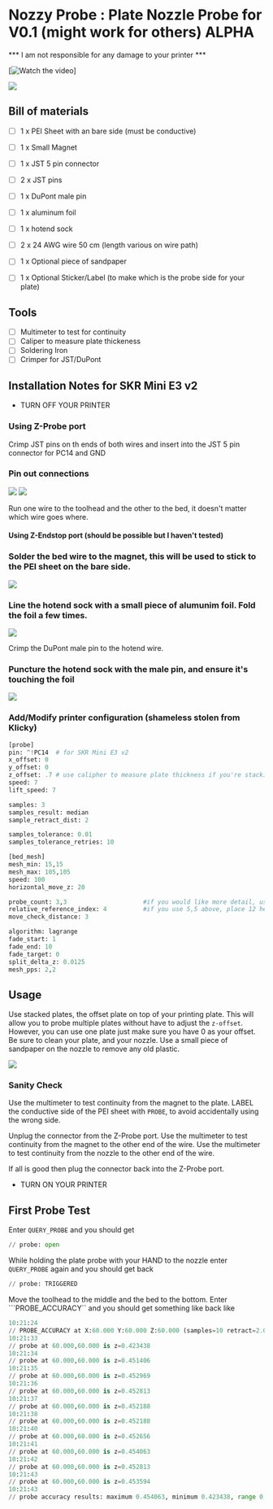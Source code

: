 # Nozzy Probe : Plate Nozzle Probe for V0.1 (might work for others) ALPHA

*** I am not responsible for any damage to your printer ***

[![Watch the video](./images/video.gif)]

![](./images/plate.png)

## Bill of materials
- [ ] 1 x PEI Sheet with an bare side (must be conductive)
- [ ] 1 x Small Magnet
- [ ] 1 x JST 5 pin connector
- [ ] 2 x JST pins
- [ ] 1 x DuPont male pin
- [ ] 1 x aluminum foil
- [ ] 1 x hotend sock
- [ ] 2 x 24 AWG wire 50 cm (length various on wire path)
- [ ] 1 x Optional piece of sandpaper
- [ ] 1 x Optional Sticker/Label (to make which is the probe side for your plate)


## Tools
- [ ] Multimeter to test for continuity
- [ ] Caliper to measure plate thickeness
- [ ] Soldering Iron
- [ ] Crimper for JST/DuPont

## Installation Notes for SKR Mini E3 v2

- TURN OFF YOUR PRINTER

### Using Z-Probe port 
Crimp JST pins on th ends of both wires and insert into the JST 5 pin connector for PC14 and GND
### Pin out connections
![](./images/pinout.png)
![](./images/pinoutphoto.png)

Run one wire to the toolhead and the other to the bed, it doesn't matter which wire goes where.

#### Using Z-Endstop port (should be possible but I haven't tested)

### Solder the bed wire to the magnet, this will be used to stick to the PEI sheet on the bare side.
![](./images/magnet.png) 

### Line the hotend sock with a small piece of alumunim foil. Fold the foil a few times.
![](./images/hotendsock.png)   

Crimp the DuPont male pin to the hotend wire.
### Puncture the hotend sock with the male pin, and ensure it's touching the foil
![](./images/dupontpin.png)   

### Add/Modify printer configuration (shameless stolen from Klicky)
```python
[probe]
pin: ^!PC14  # for SKR Mini E3 v2
x_offset: 0
y_offset: 0
z_offset: .7 # use calipher to measure plate thickness if you're stacking otherwise use 0 for single plate
speed: 7
lift_speed: 7

samples: 3
samples_result: median
sample_retract_dist: 2

samples_tolerance: 0.01
samples_tolerance_retries: 10
```



```python
[bed_mesh]
mesh_min: 15,15
mesh_max: 105,105
speed: 100
horizontal_move_z: 20 

probe_count: 3,3					 #if you would like more detail, use 5,5 here
relative_reference_index: 4			 #if you use 5,5 above, place 12 here
move_check_distance: 3

algorithm: lagrange
fade_start: 1
fade_end: 10
fade_target: 0
split_delta_z: 0.0125
mesh_pps: 2,2
```

## Usage
Use stacked plates, the offset plate on top of your printing plate.  This will allow you to probe multiple plates without have to adjust the ```z-offset```.  However, you can use one plate just make sure you have 0 as your offset.  Be sure to clean your plate, and your nozzle.  Use a small piece of sandpaper on the nozzle to remove any old plastic.

![](./images/plates.png)   

### Sanity Check
Use the multimeter to test continuity from the magnet to the plate.
LABEL the conductive side of the PEI sheet with ```PROBE```, to avoid accidentally using the wrong side.

Unplug the connector from the Z-Probe port.
Use the multimeter to test continuity from the magnet to the other end of the wire.
Use the multimeter to test continuity from the nozzle to the other end of the wire.

If all is good then plug the connector back into the Z-Probe port.

- TURN ON YOUR PRINTER

## First Probe Test 
Enter ```QUERY_PROBE``` and you should get 

```python
// probe: open
```
While holding the plate probe with your HAND to the nozzle enter ```QUERY_PROBE``` again and you should get back
```python
// probe: TRIGGERED
```

Move the toolhead to the middle and the bed to the bottom.
Enter ```PROBE_ACCURACY``
and you should get something like back like 

```python
10:21:24 
// PROBE_ACCURACY at X:60.000 Y:60.000 Z:60.000 (samples=10 retract=2.000 speed=7.0 lift_speed=7.0)
10:21:33 
// probe at 60.000,60.000 is z=0.423438
10:21:34 
// probe at 60.000,60.000 is z=0.451406
10:21:35 
// probe at 60.000,60.000 is z=0.452969
10:21:36 
// probe at 60.000,60.000 is z=0.452813
10:21:37 
// probe at 60.000,60.000 is z=0.452188
10:21:38 
// probe at 60.000,60.000 is z=0.452188
10:21:40 
// probe at 60.000,60.000 is z=0.452656
10:21:41 
// probe at 60.000,60.000 is z=0.454063
10:21:42 
// probe at 60.000,60.000 is z=0.452813
10:21:43 
// probe at 60.000,60.000 is z=0.453594
10:21:43 
// probe accuracy results: maximum 0.454063, minimum 0.423438, range 0.030625, average 0.449813, median 0.452734, standard deviation 0.008820
```